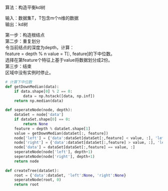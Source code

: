 算法：构造平衡kd树  

输入：数据集T，T包含m个n维的数据  
输出：kd树  

第一步：构造根结点  
第二步：重复划分  
令当前结点的深度为depth，计算：  
feature = depth % n
value = T[:, feature]的下中位数。    
选择在第feature个特征上基于value将数据划分成2份。  
第三步：结束  
区域中没有实例时停止。  

```python
# 计算下中位数
def getDownMedian(data):
    if data.shape[0] % 2 == 0:
        data = np.hstack([data, np.inf])
    return np.median(data)
    
def seperateNode(node, depth):
    dataSet = node['data']
    if dataSet.shape[0] == 0:
        return None
    feature = depth % dataSet.shape[1]
    value = getDownMedian(dataSet[:, feature])
    node['left'] = {'data':dataSet[dataSet[:,feature] < value, :], 'left':None, 'right':None}
    node['right'] = {'data':dataSet[dataSet[:,feature] > value, :], 'left':None, 'right':None}
    node['data'] = dataSet[dataSet[:,feature] == value, :]
    seperateNode(node['left'], depth+1)
    seperateNode(node['right'], depth+1)
    return node   
    
def createTree(dataSet):
    root = {'data':dataSet, 'left':None, 'right':None}
    seperateNode(root, 0)
    return root 
````